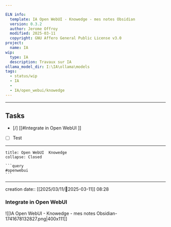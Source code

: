 ```yaml
---

ELN info:
  template: IA Open WebUI - Knowedge - mes notes Obsidian
  version: 0.3.2
  author: Jerome Offroy
  modified: 2025-03-11
  copyright: GNU Affero General Public License v3.0
project:
  name: IA
wip:
  type: IA
  description: Travaux sur IA
ollama_model_dir: I:\IA\ollama\models
tags:
  - status/wip
  - IA
  - 
  - IA/open_webui/knowedge
---
```



---
## Tasks
- [/] [[#Integrate in Open WebUI ]]
- [ ] Test
---


````ad-tip
title: Open WebUI  Knowedge 
collapse: Closed

```query
#openwebui 
```
````

---
creation date:: [[2025/03/11/📒2025-03-11]]  08:28





### Integrate in Open WebUI

![[IA Open WebUI - Knowedge - mes notes Obsidian-1741678132827.png|400x111]]



